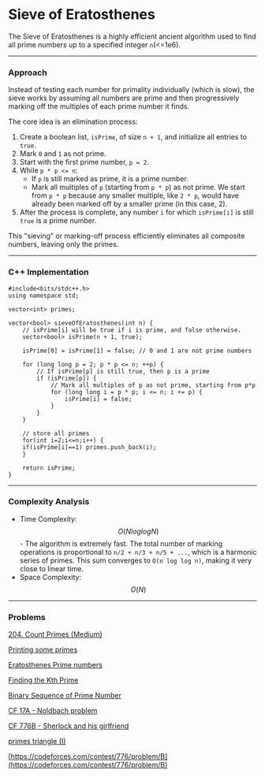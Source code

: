 # Sieve of Eratosthenes

The Sieve of Eratosthenes is a highly efficient ancient algorithm used to find all prime numbers up to a specified integer `n`(<=1e6).

***

### Approach

Instead of testing each number for primality individually (which is slow), the sieve works by assuming all numbers are prime and then progressively marking off the multiples of each prime number it finds.

The core idea is an elimination process:

1. Create a boolean list, `isPrime`, of size `n + 1`, and initialize all entries to `true`.
2. Mark `0` and `1` as not prime.
3. Start with the first prime number, `p = 2`.
4. While `p * p <= n`:
   * If `p` is still marked as prime, it is a prime number.
   * Mark all multiples of `p` (starting from `p * p`) as not prime. We start from `p * p` because any smaller multiple, like `2 * p`, would have already been marked off by a smaller prime (in this case, 2).
5. After the process is complete, any number `i` for which `isPrime[i]` is still `true` is a prime number.

This "sieving" or marking-off process efficiently eliminates all composite numbers, leaving only the primes.

***

### C++ Implementation

<pre class="language-cpp"><code class="lang-cpp">#include&#x3C;bits/stdc++.h>
using namespace std;

vector&#x3C;int> primes;
<strong>
</strong>vector&#x3C;bool> sieveOfEratosthenes(int n) {
    // isPrime[i] will be true if i is prime, and false otherwise.
    vector&#x3C;bool> isPrime(n + 1, true);

    isPrime[0] = isPrime[1] = false; // 0 and 1 are not prime numbers

    for (long long p = 2; p * p &#x3C;= n; ++p) {
        // If isPrime[p] is still true, then p is a prime
        if (isPrime[p]) {
            // Mark all multiples of p as not prime, starting from p*p
            for (long long i = p * p; i &#x3C;= n; i += p) {
                isPrime[i] = false;
            }
        }
    }
    
    // store all primes
    for(int i=2;i&#x3C;=n;i++) {
	if(isPrime[i]==1) primes.push_back(i);
    }
    
    return isPrime;
}
</code></pre>

***

### Complexity Analysis

* Time Complexity: $$O(NloglogN)$$ - The algorithm is extremely fast. The total number of marking operations is proportional to `n/2 + n/3 + n/5 + ...`, which is a harmonic series of primes. This sum converges to `O(n log log n)`, making it very close to linear time.
* Space Complexity: $$O(N)$$

***

### Problems

[204. Count Primes (Medium)](https://leetcode.com/problems/count-primes/description/)

[Printing some primes](https://www.spoj.com/problems/TDPRIMES/)

[Eratosthenes Prime numbers](https://www.spoj.com/problems/SIOENES/)

[Finding the Kth Prime](https://www.spoj.com/problems/TDKPRIME/)

[Binary Sequence of Prime Number](https://www.spoj.com/problems/BSPRIME/)

[CF 17A - Noldbach problem](https://codeforces.com/problemset/problem/17/A)

[CF 776B - Sherlock and his girlfriend](https://codeforces.com/contest/776/problem/B)

[primes triangle (I)](https://www.spoj.com/problems/PTRI/)

[https://codeforces.com/contest/776/problem/B](https://codeforces.com/contest/776/problem/B)
